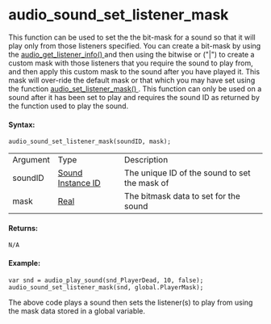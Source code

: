 # audio_sound_set_listener_mask

This function can be used to set the the bit-mask for a sound so that it
will play only from those listeners specified. You can create a bit-mask
by using the [ audio_get_listener_info()
](Audio_Listeners/audio_get_listener_info) and then using the
bitwise or ("\|") to create a custom mask with those listeners that you
require the sound to play from, and then apply this custom mask to the
sound after you have played it. This mask will over-ride the default
mask or that which you may have set using the function [
audio_set_listener_mask() ](Audio_Listeners/audio_get_listener_mask)
. This function can only be used on a sound after it has been set to
play and requires the sound ID as returned by the function used to play
the sound.

#### Syntax:

``` gml
audio_sound_set_listener_mask(soundID, mask);
```

|          |                                                                                                                    |                                               |
|----------|--------------------------------------------------------------------------------------------------------------------|-----------------------------------------------|
| Argument | Type                                                                                                               | Description                                   |
| soundID  |  [Sound Instance ID](../../../../../GameMaker_Language/GML_Reference/Asset_Management/Audio/audio_play_sound)  | The unique ID of the sound to set the mask of |
| mask     |  [Real](../../../../../GameMaker_Language/GML_Overview/Data_Types)                                             | The bitmask data to set for the sound         |

#### Returns:

``` gml
N/A
```

#### Example:

``` gml
var snd = audio_play_sound(snd_PlayerDead, 10, false);
audio_sound_set_listener_mask(snd, global.PlayerMask);
```

The above code plays a sound then sets the listener(s) to play from
using the mask data stored in a global variable.
